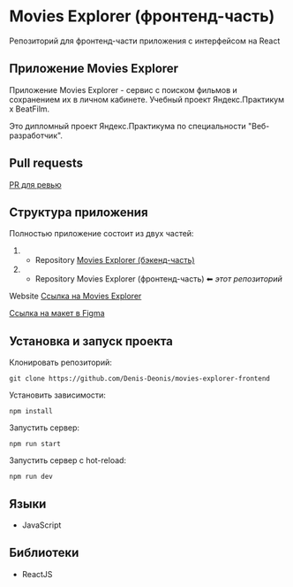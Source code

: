 # Movies Explorer (фронтенд-часть)

Репозиторий для фронтенд-части приложения с интерфейсом на React

## Приложение Movies Explorer

Приложение Movies Explorer - сервис с поиском фильмов и сохранением их в личном кабинете. Учебный проект Яндекс.Практикум х BeatFilm.

Это дипломный проект Яндекс.Практикума по специальности "Веб-разработчик".

## Pull requests

[PR для ревью](https://github.com/Denis-Deonis/movies-explorer-frontend/pull/7)

## Структура приложения

Полностью приложение состоит из двух частей:

1. - Repository [Movies Explorer (бэкенд-часть)](https://github.com/Denis-Deonis/movies-explorer-api)
2. - Repository Movies Explorer (фронтенд-часть) ⬅ _этот репозиторий_

Website [Ссылка на Movies Explorer](http://denis777.nomoreparties.co/signup)

[Ссылка на макет в Figma](https://www.figma.com/file/g539FjnLn7pqXKfGw6nRv9/My_Diploma_Zykov?type=design&mode=design&t=WuSlqfjWnyBUwCJ3-7)

## Установка и запуск проекта

Клонировать репозиторий:

    git clone https://github.com/Denis-Deonis/movies-explorer-frontend

Установить зависимости:

    npm install

Запустить сервер:

    npm run start

Запустить сервер с hot-reload:

    npm run dev

## Языки

- JavaScript

## Библиотеки

- ReactJS
